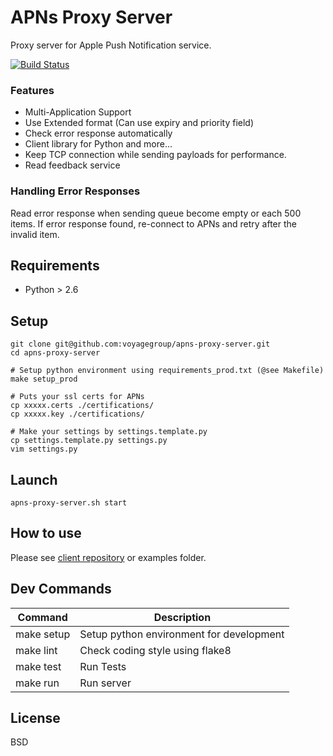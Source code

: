 # APNs Proxy Server

Proxy server for Apple Push Notification service.

[![Build Status](https://travis-ci.org/voyagegroup/apns-proxy-server.png?branch=master)](https://travis-ci.org/voyagegroup/apns-proxy-server)

### Features

- Multi-Application Support
- Use Extended format (Can use expiry and priority field)
- Check error response automatically
- Client library for Python and more...
- Keep TCP connection while sending payloads for performance.
- Read feedback service

### Handling Error Responses

Read error response when sending queue become empty or each 500 items.
If error response found, re-connect to APNs and retry after the invalid item.

## Requirements

- Python > 2.6

## Setup

```
git clone git@github.com:voyagegroup/apns-proxy-server.git
cd apns-proxy-server

# Setup python environment using requirements_prod.txt (@see Makefile)
make setup_prod

# Puts your ssl certs for APNs
cp xxxxx.certs ./certifications/
cp xxxxx.key ./certifications/

# Make your settings by settings.template.py
cp settings.template.py settings.py
vim settings.py
```

## Launch

```
apns-proxy-server.sh start
```

## How to use

Please see [client repository](https://github.com/voyagegroup/apns-proxy-client-py) or examples folder.

## Dev Commands

Command | Description
--- | ---
make setup | Setup python environment for development
make lint | Check coding style using flake8
make test | Run Tests
make run | Run server

## License

BSD
